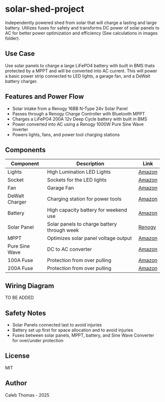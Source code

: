 # solar-shed-project
Independently powered shed from solar that will charge a lasting and large battery. Utilizes fuses for safety and transforms DC power of solar panels to AC for better power optimization and efficiency (See calculations in images folder).

## Use Case
Use solar panels to charge a large LiFePO4 battery with built in BMS thats protected by a MPPT and will be converted into AC current. This will power a basic power strip connected to LED lights, a garage fan, and a DeWalt battery charger.

## Features and Power Flow
* Solar intake from a Renogy 16BB N-Type 24v Solar Panel
* Passes through a Renogy Charge Controller with Bluetooth MPPT
* Charges a LiFePO4 200A 12v Deep Cycle battery with built in BMS
* Power converted into AC using a Renogy 1000W Pure Sine Wave Inverter
* Powers lights, fans, and power tool charging stations

## Components
| Component | Description | Link |
|-----------|-------------|------|
| Lights | High Lumination LED Lights | [Amazon](https://www.amazon.com/dp/B0D6V2Y89B/?coliid=I2U98VJUIB4G5C&colid=1PS2K836G8AA7&psc=1&ref_=list_c_wl_lv_ov_lig_dp_it) |
| Socket | Sockets for the LED lights | [Amazon](https://www.amazon.com/dp/B0CSKRG5BJ/?coliid=I3IZOSCLXNINK1&colid=1PS2K836G8AA7&ref_=list_c_wl_lv_ov_lig_dp_it&th=1) |
| Fan | Garage Fan | [Amazon](https://www.amazon.com/Amazon-Basics-Industrial-Construction-Commercial/dp/B07XGQ9RM3/ref=sr_1_1_ffob_sspa?crid=P2L44FIH0J90&dib=eyJ2IjoiMSJ9.BWB4103pwzA9uoEUOndykdRrehvDdFUgi0T39iEWUM_VqBTiunlHkgTJPi4MVme_29ForrG9idTvl-D3Lk_1wCkCk1WjlroksdaDBgU8WX0OBh9IeOg-o7X3dTB8xXID4kNItgBsTkEcMWOubcdrh0r69z2pDv1dsogvo2d3pdMMme33804U1v_jKc9PEhk_28hOrIUUefME5iczSdWkdM7Nk4DDMzRhmzzVPanEqWYBA7yeldd_AyCd9ZjFfxCWzF46cuJuht5r4eOP7dj592RH0Y36UIeUaCD__sHeSjI.petWNx8U-3Mv9rn-dgAngsRQA53g3OJa3kQcMmXBH9A&dib_tag=se&keywords=garage+fan&qid=1754343856&sprefix=garage+fan%2Caps%2C124&sr=8-1-spons&ufe=app_do%3Aamzn1.fos.9fe8cbfa-bf43-43d1-a707-3f4e65a4b666&sp_csd=d2lkZ2V0TmFtZT1zcF9hdGY&psc=1) |
| DeWalt Charger | Charging station for power tools | [Amazon](https://www.amazon.com/Battery-Charger-Replacement-Compatible-Lithium/dp/B0CNTBX7VG/ref=sr_1_1?crid=XIWYTVIQGAJN&dib=eyJ2IjoiMSJ9.Zw7aIIVZ7VN332zukiPydSCUcrqqTM_GmMawhb0X2Pmrg7cP5k51IMKrrcas1sqLq2j2HnAr0BeVWSBvwvdRrF83FSB8Q5qP6pckHk-xc6a27xFFfc7iiB_fkeJIYPhw2sjTtcqA5PQCpkiuawttlsU2nZ5EQ73bCLZ_1WC3ygggjbkVTE-KiWncO9fbG2-7gjzLHj9ol0WM_nEoIe4-dzh9sK3q5YkvnG56Hjiaxl_XhKM090ANeMSWp25m3WL3dV4g-xfEP0N6m30rnaIVj2JTDa2S4m6DYiEjJi10NUs.mkgRmdbER_fKTz3N_KDnebuxf8o-wX1rq3yVxmQKWig&dib_tag=se&keywords=dewalt%2Bdcb112%2Bcharger&qid=1754343822&sprefix=dewalt%2Bdcb112%2Bcahrger%2Caps%2C113&sr=8-1&th=1) |
| Battery | High capacity battery for weekend use | [Amazon](https://www.amazon.com/dp/B0CJY4413M/?coliid=I17DFSQ0ZPD59J&colid=1PS2K836G8AA7&psc=1&ref_=list_c_wl_lv_ov_lig_dp_it) |
| Solar Panel | Solar panels to charge battery through week | [Renogy](https://www.renogy.com/renogy-16bb-n-type-200-watt-24v-solar-panel/?srsltid=AfmBOooP7r3TStnA0Kp3u2KxQIFsyEnXwF6uaTFkUxG0G25geB4G2mtK) |
| MPPT | Optimizes solar panel voltage output | [Amazon](https://www.amazon.com/dp/B079JRNFY6/?coliid=IJAW4VTJUT1C1&colid=1PS2K836G8AA7&psc=1&ref_=list_c_wl_lv_ov_lig_dp_it) |
| Pure Sine Wave | DC to AC converter | [Amazon](https://www.amazon.com/dp/B07JMQ27WJ/?coliid=I1NVWYSMZXLKDL&colid=1PS2K836G8AA7&psc=1&ref_=list_c_wl_lv_ov_lig_dp_it) |
| 100A Fuse | Protection from over pulling | [Amazon](https://www.amazon.com/BOJACK-Blade-Audio-Video-System/dp/B092J26VW8/ref=sr_1_2?crid=1AJXLIUAVYQJ5&dib=eyJ2IjoiMSJ9.jlfW_vFDmW0WbVECWRY16dwbrFRK9pTDddbuA1DgWBt6So-qoevnPGGKxhz1nYChPSM6z__Ps6zxly2o3Oi-ZKp-_tQgnT1abrm-o3gvgimOQkSLsmW8X2vasrtYLW_HPooi74AVe26E0LWMBh9VO38rsPXFwnEWutM9IrKNy0oVPP__8lEVmHHKGedAY7gGga5mzHDYWRk0JsQo82Sz_f4U93l1QbnFNtD3S1J1o18.tIL8SEO3RfVZCS-rXPbdwLIUfzO6Y9TFdKyO3X5g8ts&dib_tag=se&keywords=100A%2F200A%2F500A%2Bfuse&qid=1754343649&sprefix=100a%2F200a%2F500a%2Bfuse%2Caps%2C99&sr=8-2&th=1) |
| 200A Fuse | Protection from over pulling | [Amazon](https://www.amazon.com/BOJACK-Blade-Audio-Video-System/dp/B08JPQGDSQ/ref=sr_1_2?crid=1AJXLIUAVYQJ5&dib=eyJ2IjoiMSJ9.jlfW_vFDmW0WbVECWRY16dwbrFRK9pTDddbuA1DgWBt6So-qoevnPGGKxhz1nYChPSM6z__Ps6zxly2o3Oi-ZKp-_tQgnT1abrm-o3gvgimOQkSLsmW8X2vasrtYLW_HPooi74AVe26E0LWMBh9VO38rsPXFwnEWutM9IrKNy0oVPP__8lEVmHHKGedAY7gGga5mzHDYWRk0JsQo82Sz_f4U93l1QbnFNtD3S1J1o18.tIL8SEO3RfVZCS-rXPbdwLIUfzO6Y9TFdKyO3X5g8ts&dib_tag=se&keywords=100A%2F200A%2F500A%2Bfuse&qid=1754343649&sprefix=100a%2F200a%2F500a%2Bfuse%2Caps%2C99&sr=8-2&th=1) |

## Wiring Diagram
TO BE ADDED

## Safety Notes
* Solar Panels connected last to avoid injuries
* Battery set up first for space allocation and to avoid injuries
* Fuses between solar panels, MPPT, battery, and Sine Wave Converter for over/under protection

## License
MIT

## Author
Caleb Thomas - 2025
